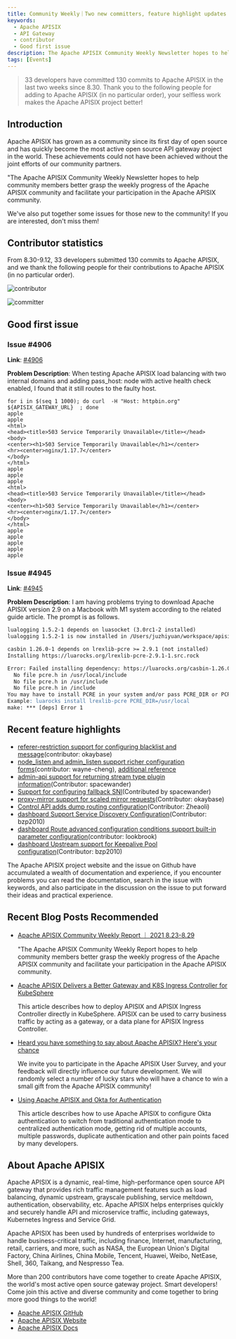 ```yaml
---
title: Community Weekly｜Two new committers, feature highlight updates in progress
keywords:
  - Apache APISIX
  - API Gateway
  - contributor
  - Good first issue
description: The Apache APISIX Community Weekly Newsletter hopes to help community members better understand the weekly progress of the Apache APISIX community and facilitate your participation in the Apache APISIX community.
tags: [Events]
---
```


> 33 developers have committed 130 commits to Apache APISIX in the last two weeks since 8.30. Thank you to the following people for adding to Apache APISIX (in no particular order), your selfless work makes the Apache APISIX project better!

<!--truncate-->

## Introduction

Apache APISIX has grown as a community since its first day of open source and has quickly become the most active open source API gateway project in the world. These achievements could not have been achieved without the joint efforts of our community partners.

"The Apache APISIX Community Weekly Newsletter hopes to help community members better grasp the weekly progress of the Apache APISIX community and facilitate your participation in the Apache APISIX community.

We've also put together some issues for those new to the community! If you are interested, don't miss them!

## Contributor statistics

From 8.30-9.12, 33 developers submitted 130 commits to Apache APISIX, and we thank the following people for their contributions to Apache APISIX (in no particular order).

![contributor](https://static.apiseven.com/202108/1631754498946-7d655f8e-3881-4594-b029-a67189a63ffa.jpg)

![committer](https://static.apiseven.com/202108/1631676136968-13216876-e9f6-4852-95b4-6f73db5cb405.30-9)

## Good first issue

### Issue #4906

**Link**: [#4906](https://github.com/apache/apisix/issues/4906)

**Problem Description**: When testing Apache APISIX load balancing with two internal domains and adding pass_host: node with active health check enabled, I found that it still routes to the faulty host.

```Shell
for i in $(seq 1 1000); do curl  -H "Host: httpbin.org" ${APISIX_GATEWAY_URL}  ; done
apple
apple
<html>
<head><title>503 Service Temporarily Unavailable</title></head>
<body>
<center><h1>503 Service Temporarily Unavailable</h1></center>
<hr><center>nginx/1.17.7</center>
</body>
</html>
apple
apple
apple
<html>
<head><title>503 Service Temporarily Unavailable</title></head>
<body>
<center><h1>503 Service Temporarily Unavailable</h1></center>
<hr><center>nginx/1.17.7</center>
</body>
</html>
apple
apple
apple
apple
apple
```

### Issue #4945

**Link**: [#4945](https://github.com/apache/apisix/issues/4945)

**Problem Description**: I am having problems trying to download Apache APISIX version 2.9 on a Macbook with M1 system according to the related guide article. The prompt is as follows.

```Apache
lualogging 1.5.2-1 depends on luasocket (3.0rc1-2 installed)
lualogging 1.5.2-1 is now installed in /Users/juzhiyuan/workspace/apisix-2.9/apache-apisix-2.9-src/deps (license: MIT/X11)

casbin 1.26.0-1 depends on lrexlib-pcre >= 2.9.1 (not installed)
Installing https://luarocks.org/lrexlib-pcre-2.9.1-1.src.rock

Error: Failed installing dependency: https://luarocks.org/casbin-1.26.0-1.rockspec - Failed installing dependency: https://luarocks.org/lrexlib-pcre-2.9.1-1.src.rock - Could not find header file for PCRE
  No file pcre.h in /usr/local/include
  No file pcre.h in /usr/include
  No file pcre.h in /include
You may have to install PCRE in your system and/or pass PCRE_DIR or PCRE_INCDIR to the luarocks command.
Example: luarocks install lrexlib-pcre PCRE_DIR=/usr/local
make: *** [deps] Error 1
```

## Recent feature highlights

- [referer-restriction support for configuring blacklist and message](https://github.com/apache/apisix/pull/4916)(contributor: okaybase)
- [node_listen and admin_listen support richer configuration forms](https://github.com/apache/apisix/pull/4856)(contributor: wayne-cheng), [additional reference](https://github.com/apache/apisix/pull/4967)
- [admin-api support for returning stream type plugin information](https://github.com/apache/apisix/pull/4947)(Contributor: spacewander)
- [Support for configuring fallback SNI](https://github.com/apache/apisix/pull/5000)(Contributed by spacewander)
- [proxy-mirror support for scaled mirror requests](https://github.com/apache/apisix/pull/4965)(Contributor: okaybase)
- [Control API adds dump routing configuration](https://github.com/apache/apisix/pull/5011)(Contributor: Zheaoli)
- [dashboard Support Service Discovery Configuration](https://github.com/apache/apisix-dashboard/pull/2081)(Contributor: bzp2010)
- [dashboard Route advanced configuration conditions support built-in parameter configuration](https://github.com/apache/apisix-dashboard/pull/1984)(contributor: lookbrook)
- [dashboard Upstream support for Keepalive Pool configuration](https://github.com/apache/apisix-dashboard/pull/2117)(Contributor: bzp2010)

The Apache APISIX project website and the issue on Github have accumulated a wealth of documentation and experience, if you encounter problems you can read the documentation, search in the issue with keywords, and also participate in the discussion on the issue to put forward their ideas and practical experience.

## Recent Blog Posts Recommended

- [Apache APISIX Community Weekly Report ｜ 2021 8.23-8.29](https://apisix.apache.org/blog/2021/08/30/weekly-report/)

  "The Apache APISIX Community Weekly Report hopes to help community members better grasp the weekly progress of the Apache APISIX community and facilitate your participation in the Apache APISIX community.

- [Apache APISIX Delivers a Better Gateway and K8S Ingress Controller for KubeSphere](https://apisix.apache.org/blog/2021/08/31/Apache%20APISIX%20%C3%97%20KubeSphere-a-better-gateway-and-K8S-Ingress-Controller/)

  This article describes how to deploy APISIX and APISIX Ingress Controller directly in KubeSphere. APISIX can be used to carry business traffic by acting as a gateway, or a data plane for APISIX Ingress Controller.

- [Heard you have something to say about Apache APISIX? Here's your chance](https://apisix.apache.org/blog/2021/09/15/weekly-report/)

  We invite you to participate in the Apache APISIX User Survey, and your feedback will directly influence our future development. We will randomly select a number of lucky stars who will have a chance to win a small gift from the Apache APISIX community!

- [Using Apache APISIX and Okta for Authentication](https://apisix.apache.org/blog/2021/08/16/Using-the-Apache-APISIX-OpenID-Connect-Plugin-for-Centralized-Authentication/)

  This article describes how to use Apache APISIX to configure Okta authentication to switch from traditional authentication mode to centralized authentication mode, getting rid of multiple accounts, multiple passwords, duplicate authentication and other pain points faced by many developers.

## About Apache APISIX

Apache APISIX is a dynamic, real-time, high-performance open source API gateway that provides rich traffic management features such as load balancing, dynamic upstream, grayscale publishing, service meltdown, authentication, observability, etc. Apache APISIX helps enterprises quickly and securely handle API and microservice traffic, including gateways, Kubernetes Ingress and Service Grid.

Apache APISIX has been used by hundreds of enterprises worldwide to handle business-critical traffic, including finance, Internet, manufacturing, retail, carriers, and more, such as NASA, the European Union's Digital Factory, China Airlines, China Mobile, Tencent, Huawei, Weibo, NetEase, Shell, 360, Taikang, and Nespresso Tea.

More than 200 contributors have come together to create Apache APISIX, the world's most active open source gateway project. Smart developers! Come join this active and diverse community and come together to bring more good things to the world!

- [Apache APISIX GitHub](https://github.com/apache/apisix)
- [Apache APISIX Website](https://apisix.apache.org/)
- [Apache APISIX Docs](https://apisix.apache.org/zh/docs/apisix/getting-started)
